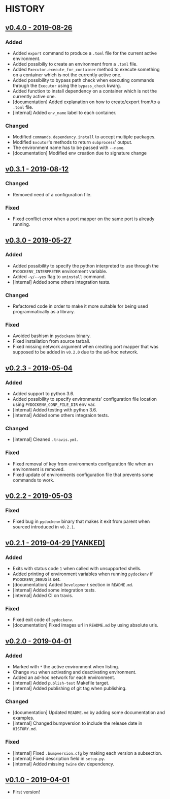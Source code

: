 # HISTORY

## [v0.4.0 - 2019-08-26](https://github.com/se7entyse7en/pydockenv/compare/v0.3.1...v0.4.0)

### Added

- Added `export` command to produce a `.toml` file for the current active environment.
- Added possibiliy to create an environment from a `.toml` file.
- Added `Executor.execute_for_container` method to execute something on a container which is not the currently active one.
- Added possibility to bypass path check when executing commands through the `Executor` using the `bypass_check` kwarg.
- Added function to install dependency on a container which is not the currently active one.
- [documentation] Added explanation on how to create/export from/to a `.toml` file.
- [internal] Added `env_name` label to each container.

### Changed

- Modified `commands.dependency.install` to accept multiple packages.
- Modified `Excutor`'s methods to return `subprocess`' output.
- The environment name has to be passed with `--name`.
- [documentation] Modified env creation due to signature change

## [v0.3.1 - 2019-08-12](https://github.com/se7entyse7en/pydockenv/compare/v0.3.0...v0.3.1)

### Changed

- Removed need of a configuration file.

### Fixed

- Fixed conflict error when a port mapper on the same port is already running.

## [v0.3.0 - 2019-05-27](https://github.com/se7entyse7en/pydockenv/compare/v0.2.3...v0.3.0)

### Added

- Added possibility to specify the python interpreted to use through the `PYDOCKENV_INTERPRETER` environment variable.
- Added `-y/--yes` flag to `uninstall` command.
- [internal] Added some others integration tests.

### Changed

- Refactored code in order to make it more suitable for being used programmatically as a library.

### Fixed

- Avoided bashism in `pydockenv` binary.
- Fixed installation from source tarball.
- Fixed missing network argument when creating port mapper that was supposed to be added in `v0.2.0` due to the ad-hoc network.

## [v0.2.3 - 2019-05-04](https://github.com/se7entyse7en/pydockenv/compare/v0.2.2...v0.2.3)

### Added

- Added support to python 3.6.
- Added possibility to specify environments' configuration file location using `PYDOCKENV_CONF_FILE_DIR` env var.
- [internal] Added testing with python 3.6.
- [internal] Added some others integraion tests.

### Changed

- [internal] Cleaned `.travis.yml`.

### Fixed

- Fixed removal of key from environments configuration file when an environment is removed.
- Fixed update of environments configuration file that prevents some commands to work.


## [v0.2.2 - 2019-05-03](https://github.com/se7entyse7en/pydockenv/compare/v0.2.1...v0.2.2)

### Fixed

- Fixed bug in `pydockenv` binary that makes it exit from parent when sourced introduced in `v0.2.1`.

## [v0.2.1 - 2019-04-29 [YANKED]](https://github.com/se7entyse7en/pydockenv/compare/v0.2.0...v0.2.1)

### Added

- Exits with status code `1` when called with unsupported shells.
- Added printing of environment variables when running `pydockenv` if `PYDOCKENV_DEBUG` is set.
- [documentation] Added `Development` section in `README.md`.
- [internal] Added some integration tests.
- [internal] Added CI on travis.

### Fixed

- Fixed exit code of `pydockenv`.
- [documentation] Fixed images url in `README.md` by using absolute urls.

## [v0.2.0 - 2019-04-01](https://github.com/se7entyse7en/pydockenv/compare/v0.1.0...v0.2.0)

### Added

- Marked with `*` the active environment when listing.
- Change `PS1` when activating and deactivating environment.
- Added an ad-hoc network for each environment.
- [internal] Added `publish-test` Makefile target.
- [internal] Added publishing of git tag when publishing.

### Changed

- [documentation] Updated `README.md` by adding some documentation and examples.
- [internal] Changed bumpversion to include the release date in `HISTORY.md`.

### Fixed

- [internal] Fixed `.bumpversion.cfg` by making each version a subsection.
- [internal] Fixed description field in `setup.py`.
- [internal] Added missing `twine` dev dependency.


## [v0.1.0 - 2019-04-01](https://github.com/se7entyse7en/pydockenv/compare/958fdb9099a2fa0ce21cb8b9c1836b8a751d8311...v0.1.0)

- First version!
